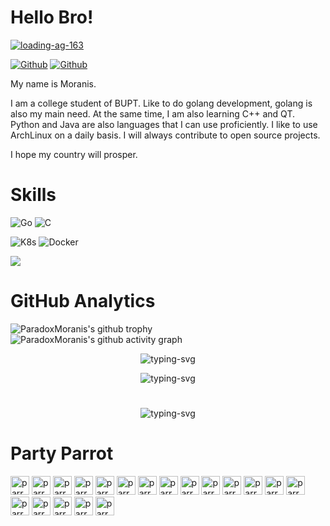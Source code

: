 
<!--
**ParadoxMoranis/ParadoxMoranis** is a ✨ _special_ ✨ repository because its `README.md` (this file) appears on your GitHub profile.

Here are some ideas to get you started:

- 🔭 I’m currently working on ...
- 🌱 I’m currently learning ...
- 👯 I’m looking to collaborate on ...
- 🤔 I’m looking for help with ...
- 💬 Ask me about ...
- 📫 How to reach me: ...
- 😄 Pronouns: ...
- ⚡ Fun fact: ...
-->

# Hello Bro!

[![loading-ag-163](https://readme-typing-svg.demolab.com?font=Fira+Code&pause=200&width=435&height=28&lines=My+name+is+Moranis)](https://git.io/typing-svg)

[![Github](https://img.shields.io/github/followers/ParadoxMoranis?color=%2368945C&label=Follow&logoColor=%2368945C&style=flat-square)](https://github.com/ParadoxMoranis)
[![Github](https://img.shields.io/github/stars/ParadoxMoranis?color=%2368945C&label=Stars&style=flat-square)](https://github.com/ParadoxMoranis)  


My name is Moranis.

I am a college student of BUPT. Like to do golang development, golang is also my main need. At the same time, I am also learning C++ and QT. Python and Java are also languages that I can use proficiently. I like to use ArchLinux on a daily basis. I will always contribute to open source projects. 

I hope my country will prosper.

# Skills

![Go](https://img.shields.io/badge/-Go-424242?style=flat-square&logo=go&logoColor=F9BC2F)
![C](https://img.shields.io/badge/-C-424242?style=flat&logo=C&logoColor=F9BC2F)

![K8s](https://img.shields.io/badge/kubernetes-424242?style=flat&logo=kubernetes&logoColor=F9BC2F)
![Docker](https://img.shields.io/badge/docker-424242?style=flat&logo=docker&logoColor=F9BC2F)

![](https://skillicons.dev/icons?i=arch,linux,vim,neovim,bash,github,git,vscode,go,c,postgres,docker,kubernetes,anaconda,cpp,godot")

# GitHub Analytics

![ParadoxMoranis's github trophy](https://github-profile-trophy.vercel.app/?username=ParadoxMoranis&theme=gruvbox&row=1&column=&no-frame=true&no-bg=true)
![ParadoxMoranis's github activity graph](https://github-readme-activity-graph.cyclic.app/graph?username=ParadoxMoranis&theme=gruvbox)

<!-- ParadoxMoranis's GitHub stats -->
<p align="center">
   <img src="https://github-readme-stats.vercel.app/api?username=ParadoxMoranis&show_icons=true&theme=gruvbox" alt="typing-svg">
</p>
<!-- Top Langs -->
<p align="center">
   <img src="https://github-readme-stats.vercel.app/api/top-langs/?username=ParadoxMoranis&layout=compact&theme=gruvbox" alt="typing-svg">
</p>

#
<!-- GitHub Streak -->
<p align="center">
   <img src="https://streak-stats.demolab.com?user=ParadoxMoranis&theme=gruvbox-duo&hide_border=true&date_format=%5BY.%5Dn.j" alt="typing-svg">
</p>

# Party Parrot

<div>
    <img alt="parrot" src="https://cultofthepartyparrot.com/flags/hd/chinaparrot.gif" width="30" height="30"/>
    <img alt="parrot" src="https://cultofthepartyparrot.com/parrots/hd/parrot.gif" width="30" height="30"/>
    <img alt="parrot" src="https://cultofthepartyparrot.com/parrots/hd/aussieparrot.gif" width="30" height="30"/>
    <img alt="parrot" src="https://cultofthepartyparrot.com/parrots/hd/opensourceparrot.gif" width="30" height="30"/>
    <img alt="parrot" src="https://cultofthepartyparrot.com/parrots/hd/partyparrot.gif" width="30" height="30"/>
    <img alt="parrot" src="https://cultofthepartyparrot.com/parrots/matrixparrot.gif" width="30" height="30"/>
    <img alt="parrot" src="https://cultofthepartyparrot.com/parrots/deployparrot.gif" width="30" height="30"/>
    <img alt="parrot" src="https://cultofthepartyparrot.com/parrots/hd/redhatparrot.gif" width="30" height="30"/>
    <img alt="parrot" src="https://cultofthepartyparrot.com/parrots/hd/phparrot.gif" width="30" height="30"/>
    <img alt="parrot" src="https://cultofthepartyparrot.com/parrots/hd/nodeparrot.gif" width="30" height="30"/>
    <img alt="parrot" src="https://cultofthepartyparrot.com/parrots/hd/pokeparrot.gif" width="30" height="30"/>
    <img alt="parrot" src="https://cultofthepartyparrot.com/parrots/hd/kindasusparrot.gif" width="30" height="30"/>
    <img alt="parrot" src="https://cultofthepartyparrot.com/parrots/hd/vueparrot.gif" width="30" height="30"/>
    <img alt="parrot" src="https://cultofthepartyparrot.com/parrots/mongodbparrot.gif" width="30" height="30"/>
    <img alt="parrot" src="https://cultofthepartyparrot.com/guests/hd/nyanparrot.gif" width="30" height="30"/>
    <img alt="parrot" src="https://cultofthepartyparrot.com/guests/hd/partygopher.gif" width="30" height="30"/>
    <img alt="parrot" src="https://cultofthepartyparrot.com/guests/hd/dogeparrot.gif" width="30" height="30"/>
    <img alt="parrot" src="https://cultofthepartyparrot.com/guests/hd/stubparrot.gif" width="30" height="30"/>
    <img alt="parrot" src="https://cultofthepartyparrot.com/guests/hd/party-k8s.gif" width="30" height="30"/>
</div>
